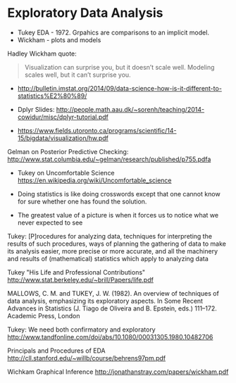# Exploratory Data Analysis

- Tukey EDA - 1972. Grpahics are comparisons to an implicit model.
- Wickham - plots and models

Hadley Wickham quote:

> Visualization can surprise you, but it doesn’t scale well.
> Modeling scales well, but it can’t surprise you.

- http://bulletin.imstat.org/2014/09/data-science-how-is-it-different-to-statistics%E2%80%89/

- Dplyr Slides: http://people.math.aau.dk/~sorenh/teaching/2014-cowidur/misc/dplyr-tutorial.pdf
- https://www.fields.utoronto.ca/programs/scientific/14-15/bigdata/visualization/hw.pdf

Gelman on Posterior Predictive Checking: http://www.stat.columbia.edu/~gelman/research/published/p755.pdfa

- Tukey on Uncomfortable Science https://en.wikipedia.org/wiki/Uncomfortable_science

- Doing statistics is like doing crosswords except that one cannot know for sure whether one has found the solution.

- The greatest value of a picture is when it forces us to notice what we never 
expected to see

Tukey: [P]rocedures for analyzing data, techniques for interpreting the results of such procedures, ways of planning the gathering of data to make its analysis easier, more precise or more accurate, and all the machinery and results of (mathematical) statistics which apply to analyzing data

Tukey "His Life and Professional Contributions" http://www.stat.berkeley.edu/~brill/Papers/life.pdf

MALLOWS, C. M. and TUKEY, J. W. (1982). An overview of techniques of data analysis,
emphasizing its exploratory aspects. In Some Recent Advances in Statistics (J. Tiago de
Oliveira and B. Epstein, eds.) 111–172. Academic Press, London

Tukey: We need both confirmatory and exploratory http://www.tandfonline.com/doi/abs/10.1080/00031305.1980.10482706

Principals and Procedures of EDA http://cll.stanford.edu/~willb/course/behrens97pm.pdf

Wichkam Graphical Inference http://jonathanstray.com/papers/wickham.pdf
